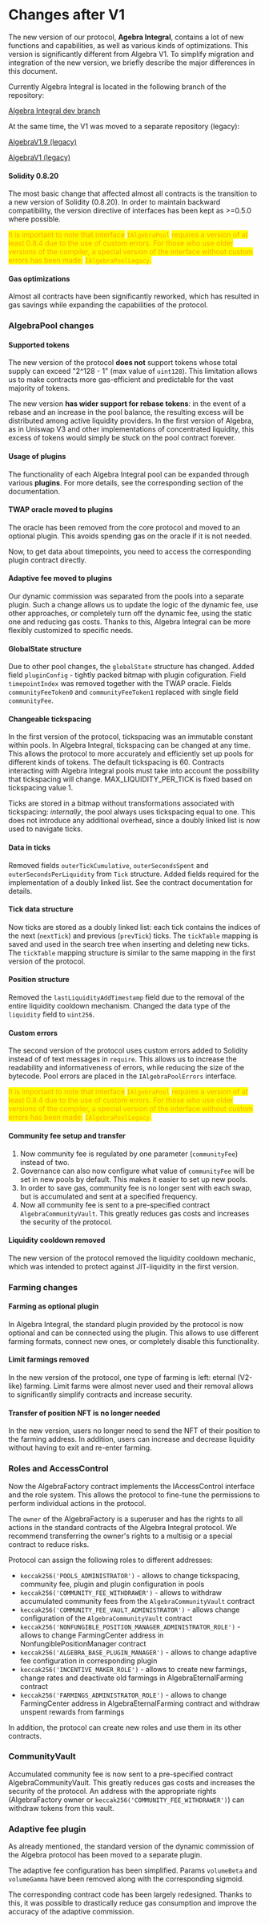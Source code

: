 # Changes after V1

The new version of our protocol, **Agebra Integral**,  contains a lot of new functions and capabilities, as well as various kinds of optimizations. This version is significantly different from Algebra V1. To simplify migration and integration of the new version, we briefly describe the major differences in this document.

Currently Algebra Integral is located in the following branch of the repository:

[Algebra Integral dev branch](https://github.com/cryptoalgebra/Algebra/tree/dev)

At the same time, the V1 was moved to a separate repository (legacy):

[AlgebraV1.9 (legacy)](https://github.com/cryptoalgebra/AlgebraV1.9)

[AlgebraV1 (legacy)](https://github.com/cryptoalgebra/AlgebraV1)

#### Solidity 0.8.20

The most basic change that affected almost all contracts is the transition to a new version of Solidity (0.8.20). In order to maintain backward compatibility, the version directive of interfaces has been kept as >=0.5.0 where possible.

<mark style="color:orange;">It is important to note that interface</mark> <mark style="color:orange;"></mark><mark style="color:orange;">`IAlgebraPool`</mark> <mark style="color:orange;"></mark><mark style="color:orange;">requires a version of at least 0.8.4 due to the use of custom errors. For those who use older versions of the compiler, a special version of the interface without custom errors has been made:</mark> <mark style="color:orange;"></mark><mark style="color:orange;">`IAlgebraPoolLegacy`</mark><mark style="color:orange;">.</mark>

#### Gas optimizations

Almost all contracts have been significantly reworked, which has resulted in gas savings while expanding the capabilities of the protocol.

### AlgebraPool changes

#### Supported tokens

The new version of the protocol **does not** support tokens whose total supply can exceed "2^128 - 1" (max value of `uint128`). This limitation allows us to make contracts more gas-efficient and predictable for the vast majority of tokens.

The new version **has wider support for rebase tokens**: in the event of a rebase and an increase in the pool balance, the resulting excess will be distributed among active liquidity providers. In the first version of Algebra, as in Uniswap V3 and other implementations of concentrated liquidity, this excess of tokens would simply be stuck on the pool contract forever.

#### Usage of plugins

The functionality of each Algebra Integral pool can be expanded through various **plugins**. For more details, see the corresponding section of the documentation.

#### TWAP oracle moved to plugins

The oracle has been removed from the core protocol and moved to an optional plugin. This avoids spending gas on the oracle if it is not needed.

Now, to get data about timepoints, you need to access the corresponding plugin contract directly.

#### Adaptive fee moved to plugins

Our dynamic commission was separated from the pools into a separate plugin. Such a change allows us to update the logic of the dynamic fee, use other approaches, or completely turn off the dynamic fee, using the static one and reducing gas costs. Thanks to this, Algebra Integral can be more flexibly customized to specific needs.

#### GlobalState structure

Due to other pool changes, the `globalState` structure has changed. Added field `pluginConfig` - tightly packed bitmap with plugin cofiguration. Field `timepointIndex` was removed together with the TWAP oracle. Fields `communityFeeToken0` and `communityFeeToken1` replaced with single field `communityFee`.

#### Changeable tickspacing

In the first version of the protocol, tickspacing was an immutable constant within pools. In Algebra Integral, tickspacing can be changed at any time. This allows the protocol to more accurately and efficiently set up pools for different kinds of tokens. The default tickspacing is 60. Contracts interacting with Algebra Integral pools must take into account the possibility that tickspacing will change. MAX\_LIQUIDITY\_PER\_TICK is fixed based on tickspacing value 1.

Ticks are stored in a bitmap without transformations associated with tickspacing: _internally_, the pool always uses tickspacing equal to one. This does not introduce any additional overhead, since a doubly linked list is now used to navigate ticks.

#### Data in ticks

Removed fields `outerTickCumulative`, `outerSecondsSpent` and `outerSecondsPerLiquidity` from `Tick` structure. Added fields required for the implementation of a doubly linked list. See the contract documentation for details.

#### Tick data structure

Now ticks are stored as a doubly linked list: each tick contains the indices of the next (`nextTick`) and previous (`prevTick`) ticks. The `tickTable` mapping is saved and used in the search tree when inserting and deleting new ticks. The `tickTable` mapping structure is similar to the same mapping in the first version of the protocol.

#### Position structure

Removed the `lastLiquidityAddTimestamp` field due to the removal of the entire liquidity cooldown mechanism. Changed the data type of the `liquidity` field to `uint256`.

#### Custom errors

The second version of the protocol uses custom errors added to Solidity instead of of text messages in `require`. This allows us to increase the readability and informativeness of errors, while reducing the size of the bytecode. Pool errors are placed in the `IAlgebraPoolErrors` interface.

<mark style="color:orange;">It is important to note that interface</mark> <mark style="color:orange;"></mark><mark style="color:orange;">`IAlgebraPool`</mark> <mark style="color:orange;"></mark><mark style="color:orange;">requires a version of at least 0.8.4 due to the use of custom errors. For those who use older versions of the compiler, a special version of the interface without custom errors has been made:</mark> <mark style="color:orange;"></mark><mark style="color:orange;">`IAlgebraPoolLegacy`</mark><mark style="color:orange;">.</mark>

#### Community fee setup and transfer

1. Now community fee is regulated by one parameter (`communityFee`) instead of two.
2. Governance can also now configure what value of `communityFee` will be set in new pools by default. This makes it easier to set up new pools.
3. In order to save gas, community fee is no longer sent with each swap, but is accumulated and sent at a specified frequency.
4. Now all community fee is sent to a pre-specified contract `AlgebraCommunityVault`. This greatly reduces gas costs and increases the security of the protocol.

#### Liquidity cooldown removed

The new version of the protocol removed the liquidity cooldown mechanic, which was intended to protect against JIT-liquidity in the first version.&#x20;

### Farming changes

#### Farming as optional plugin

In Algebra Integral, the standard plugin provided by the protocol is now optional and can be connected using the plugin. This allows to use different farming formats, connect new ones, or completely disable this functionality.

#### Limit farmings removed

In the new version of the protocol, one type of farming is left: eternal (V2-like) farming. Limit farms were almost never used and their removal allows to significantly simplify contracts and increase security.

#### Transfer of position NFT is no longer needed

In the new version, users no longer need to send the NFT of their position to the farming address. In addition, users can increase and decrease liquidity without having to exit and re-enter farming.

### Roles and AccessControl

Now the AlgebraFactory contract implements the IAccessControl interface and the role system. This allows the protocol to fine-tune the permissions to perform individual actions in the protocol.

The `owner` of the AlgebraFactory is a superuser and has the rights to all actions in the standard contracts of the Algebra Integral protocol. We recommend transferring the owner's rights to a multisig or a special contract to reduce risks.

Protocol can assign the following roles to different addresses:

* `keccak256('POOLS_ADMINISTRATOR')` - allows to change tickspacing, community fee, plugin and plugin configuration in pools
* `keccak256('COMMUNITY_FEE_WITHDRAWER')` - allows to withdraw accumulated community fees from the `AlgebraCommunityVault` contract
* `keccak256('COMMUNITY_FEE_VAULT_ADMINISTRATOR')` - allows change configuration of the `AlgebraCommunityVault` contract
* `keccak256('NONFUNGIBLE_POSITION_MANAGER_ADMINISTRATOR_ROLE')` - allows to change FarmingCenter address in NonfungiblePositionManager contract
* `keccak256('ALGEBRA_BASE_PLUGIN_MANAGER')` - allows to change adaptive fee configuration in corresponding plugin&#x20;
* `keccak256('INCENTIVE_MAKER_ROLE')` - allows to create new farmings, change rates and deactivate old farmings in AlgebraEternalFarming contract
* `keccak256('FARMINGS_ADMINISTRATOR_ROLE')` - allows to change FarmingCenter address in AlgebraEternalFarming contract and withdraw unspent rewards from farmings

In addition, the protocol can create new roles and use them in its other contracts.

### CommunityVault

Accumulated community fee is now sent to a pre-specified contract AlgebraCommunityVault. This greatly reduces gas costs and increases the security of the protocol. An address with the appropriate rights (AlgebraFactory owner or `keccak256('COMMUNITY_FEE_WITHDRAWER')`) can withdraw tokens from this vault.

### Adaptive fee plugin

As already mentioned, the standard version of the dynamic commission of the Algebra protocol has been moved to a separate plugin.

The adaptive fee configuration has been simplified. Params `volumeBeta` and `volumeGamma` have been removed along with the corresponding sigmoid.

The corresponding contract code has been largely redesigned. Thanks to this, it was possible to drastically reduce gas consumption and improve the accuracy of the adaptive commission.
